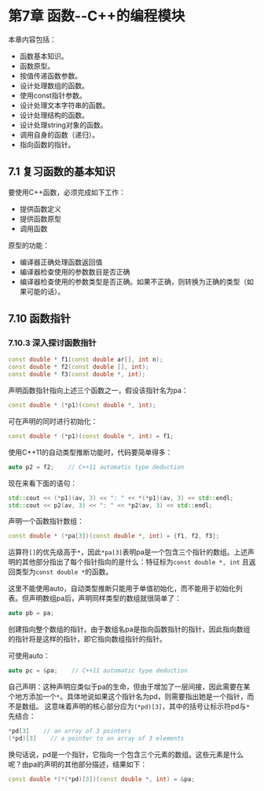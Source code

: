 
# 第7章 函数--C++的编程模块

本章内容包括：
- 函数基本知识。
- 函数原型。
- 按值传递函数参数。
- 设计处理数组的函数。
- 使用const指针参数。
- 设计处理文本字符串的函数。
- 设计处理结构的函数。
- 设计处理string对象的函数。
- 调用自身的函数（递归）。
- 指向函数的指针。


## 7.1 复习函数的基本知识

要使用C++函数，必须完成如下工作：
- 提供函数定义
- 提供函数原型
- 调用函数

原型的功能：
- 编译器正确处理函数返回值
- 编译器检查使用的参数数目是否正确
- 编译器检查使用的参数类型是否正确。如果不正确，则转换为正确的类型（如果可能的话）。

## 7.10 函数指针

### 7.10.3 深入探讨函数指针

```cpp
const double * f1(const double ar[], int n);
const double * f2(const double [], int);
const double * f3(const double *, int);
```

声明函数指针指向上述三个函数之一，假设该指针名为pa：
```cpp
const double * (*p1)(const double *, int);
```

可在声明的同时进行初始化：
```cpp
const double * (*p1)(const double *, int) = f1;
```

使用C++11的自动类型推断功能时，代码要简单得多：
```cpp
auto p2 = f2;    // C++11 automatic type deduction
```

现在来看下面的语句：
```cpp
std::cout << (*p1)(av, 3) << ": " << *(*p1)(av, 3) << std::endl;
std::cout << p2(av, 3) << ": " << *p2(av, 3) << std::endl;
```

声明一个函数指针数组：
```cpp
const double * (*pa[3])(const double *, int) = {f1, f2, f3};
```
运算符```[]```的优先级高于```*```，因此```*pa[3]```表明pa是一个包含三个指针的数组。上述声明的其他部分指出了每个指针指向的是什么：特征标为```const double *, int```
且返回类型为```const double *```的函数。

这里不能使用auto，自动类型推断只能用于单值初始化，而不能用于初始化列表。但声明数组pa后，声明同样类型的数组就很简单了：
```cpp
auto pb = pa;
```

创建指向整个数组的指针。由于数组名pa是指向函数指针的指针，因此指向数组的指针将是这样的指针，即它指向数组指针的指针。

可使用auto：
```cpp
auto pc = &pa;    // C++11 automatic type deduction
```

自己声明：这种声明应类似于pa的生命，但由于增加了一层间接，因此需要在某个地方添加一个```*```。具体地说如果这个指针名为pd，则需要指出她是一个指针，而不是数组。
这意味着声明的核心部分应为```(*pd)[3]```，其中的括号让标示符pd与```*```先结合：
```cpp
*pd[3]    // an array of 3 pointers
(*pd)[3]    // a pointer to an array of 3 elements
```

换句话说，pd是一个指针，它指向一个包含三个元素的数组。这些元素是什么呢？由pa的声明的其他部分描述，结果如下：
```cpp
const double *(*(*pd)[3])(const double *, int) = &pa;
```
